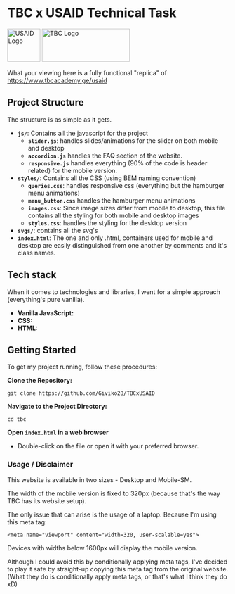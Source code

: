 # TBC x USAID Technical Task

<img alt="USAID Logo" height="75" src="https://static.wixstatic.com/media/93e8a3_a356bb7d201f4f47870683655e9e4120~mv2.png/v1/fill/w_271,h_81,al_c,q_85,usm_0.66_1.00_0.01,enc_auto/Asset%204_2x_edited.png"/>
<img alt="TBC Logo" height="75" src="https://upload.wikimedia.org/wikipedia/en/e/e2/TBC_Bank_logo.svg" width="200"/>


What your viewing here is a fully functional "replica" of https://www.tbcacademy.ge/usaid
## Project Structure

The structure is as simple as it gets.

- **`js/`**: Contains all the javascript for the project    
  - **`slider.js`**: handles slides/animations for the slider on both mobile and desktop
  - **`accordion.js`** handles the FAQ section of the website.
  - **`responsive.js`** handles everything (90% of the code is header related) for the mobile version.
- **`styles/`**: Contains all the CSS (using BEM naming convention)
    - **`queries.css`**: handles responsive css (everything but the hamburger menu animations)
    - **`menu_button.css`** handles the hamburger menu animations
    - **`images.css`**: Since image sizes differ from mobile to desktop, this file contains all the styling for both mobile and desktop images
    - **`styles.css`**: handles the styling for the desktop version
- **`svgs/`**: contains all the svg's
- **`index.html`**: The one and only .html, containers used for mobile and desktop are easily distinguished from one another by comments and it's class names.

## Tech stack

When it comes to technologies and libraries, I went for a simple approach (everything's pure vanilla).

- **Vanilla JavaScript:**
- **CSS:** 
- **HTML:**


## Getting Started
To get my project running, follow these procedures:


**Clone the Repository:**
```
git clone https://github.com/Giviko28/TBCxUSAID
```

**Navigate to the Project Directory:**
```
cd tbc
```

**Open `index.html` in a web browser**
 - Double-click on the file or open it with your preferred browser. 


### Usage / Disclaimer

This website is available in two sizes - Desktop and Mobile-SM.

The width of the mobile version is fixed to 320px (because that's the way TBC has its website setup).

The only issue that can arise is the usage of a laptop. Because I'm using this meta tag: 
```
<meta name="viewport" content="width=320, user-scalable=yes">
```
Devices with widths below 1600px will display the mobile version.

Although I could avoid this by conditionally applying meta tags, I've decided to play it safe by straight-up copying this meta tag from the original website. (What they do is conditionally apply meta tags, or that's what I think they do xD)
